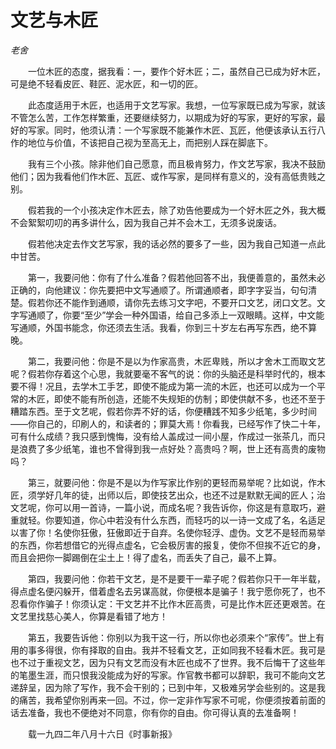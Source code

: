 # 文艺与木匠

*老舍*

　　一位木匠的态度，据我看：一，要作个好木匠；二，虽然自己已成为好木匠，可是绝不轻看皮匠、鞋匠、泥水匠，和一切的匠。

　　此态度适用于木匠，也适用于文艺写家。我想，一位写家既已成为写家，就该不管怎么苦，工作怎样繁重，还要继续努力，以期成为好的写家，更好的写家，最好的写家。同时，他须认清：一个写家既不能兼作木匠、瓦匠，他便该承认五行八作的地位与价值，不该把自己视为至高无上，而把别人踩在脚底下。

　　我有三个小孩。除非他们自己愿意，而且极肯努力，作文艺写家，我决不鼓励他们；因为我看他们作木匠、瓦匠、或作写家，是同样有意义的，没有高低贵贱之别。

　　假若我的一个小孩决定作木匠去，除了劝告他要成为一个好木匠之外，我大概不会絮絮叨叨的再多讲什么，因为我自己并不会木工，无须多说废话。

　　假若他决定去作文艺写家，我的话必然的要多了一些，因为我自己知道一点此中甘苦。

　　第一，我要问他：你有了什么准备？假若他回答不出，我便善意的，虽然未必正确的，向他建议：你先要把中文写通顺了。所谓通顺者，即字字妥当，句句清楚。假若你还不能作到通顺，请你先去练习文字吧，不要开口文艺，闭口文艺。文字写通顺了，你要“至少”学会一种外国语，给自己多添上一双眼睛。这样，中文能写通顺，外国书能念，你还须去生活。我看，你到三十岁左右再写东西，绝不算晚。

　　第二，我要问他：你是不是以为作家高贵，木匠卑贱，所以才舍木工而取文艺呢？假若你存着这个心思，我就要毫不客气的说：你的头脑还是科举时代的，根本要不得！况且，去学木工手艺，即使不能成为第一流的木匠，也还可以成为一个平常的木匠，即使不能有所创造，还能不失规矩的仿制；即使供献不多，也还不至于糟踏东西。至于文艺呢，假若你弄不好的话，你便糟践不知多少纸笔，多少时间——你自己的，印刷人的，和读者的；罪莫大焉！你看我，已经写作了快二十年，可有什么成绩？我只感到愧悔，没有给人盖成过一间小屋，作成过一张茶几，而只是浪费了多少纸笔，谁也不曾得到我一点好处？高贵吗？啊，世上还有高贵的废物吗？

　　第三，就要问他：你是不是以为作写家比作别的更轻而易举呢？比如说，作木匠，须学好几年的徒，出师以后，即使技艺出众，也还不过是默默无闻的匠人；治文艺呢，你可以用一首诗，一篇小说，而成名呢？我告诉你，你这是有意取巧，避重就轻。你要知道，你心中若没有什么东西，而轻巧的以一诗一文成了名，名适足以害了你！名使你狂傲，狂傲即近于自弃。名使你轻浮、虚伪。文艺不是轻而易举的东西，你若想借它的光得点虚名，它会极厉害的报复，使你不但挨不近它的身，而且会把你一脚踢倒在尘土上！得了虚名，而丢失了自己，最不上算。

　　第四，我要问他：你若干文艺，是不是要干一辈子呢？假若你只干一年半载，得点虚名便闪躲开，借着虚名去另谋高就，你便根本是骗子！我宁愿你死了，也不忍看你作骗子！你须认定：干文艺并不比作木匠高贵，可是比作木匠还更艰苦。在文艺里找慈心美人，你算是看错了地方！

　　第五，我要告诉他：你别以为我干这一行，所以你也必须来个“家传”。世上有用的事多得很，你有择取的自由。我并不轻看文艺，正如同我不轻看木匠。我可是也不过于重视文艺，因为只有文艺而没有木匠也成不了世界。我不后悔干了这些年的笔墨生涯，而只恨我没能成为好的写家。作官教书都可以辞职，我可不能向文艺递辞呈，因为除了写作，我不会干别的；已到中年，又极难另学会些别的。这是我的痛苦，我希望你别再来一回。不过，你一定非作写家不可呢，你便须按着前面的话去准备，我也不便绝对不同意，你有你的自由。你可得认真的去准备啊！

　　载一九四二年八月十六日《时事新报》